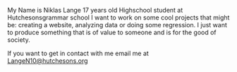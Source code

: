 My Name is Niklas Lange
17 years old
Highschool student at Hutchesonsgrammar school
I want to work on some cool projects that might be: creating a website, analyzing data or doing some regression. I just want to produce something that is of value to someone
and is for the good of society.

If you want to get in contact with me email me at LangeN10@hutchesons.org
